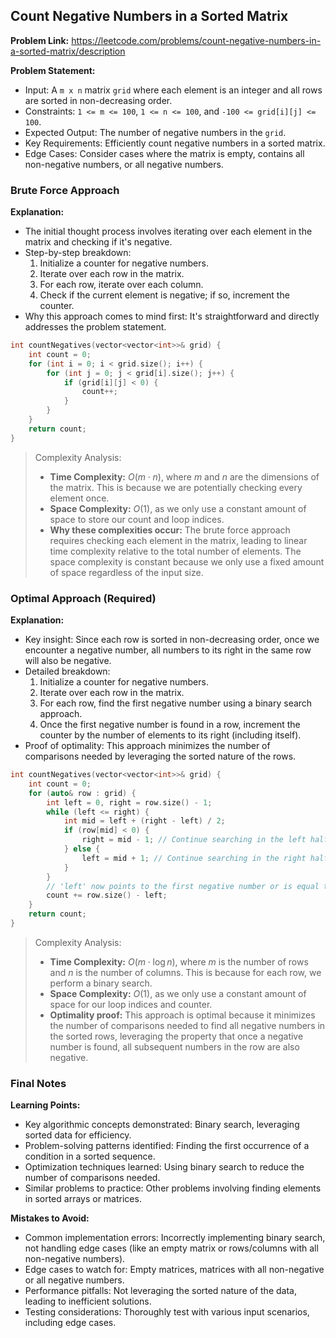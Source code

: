 ## Count Negative Numbers in a Sorted Matrix

**Problem Link:** https://leetcode.com/problems/count-negative-numbers-in-a-sorted-matrix/description

**Problem Statement:**
- Input: A `m x n` matrix `grid` where each element is an integer and all rows are sorted in non-decreasing order.
- Constraints: `1 <= m <= 100`, `1 <= n <= 100`, and `-100 <= grid[i][j] <= 100`.
- Expected Output: The number of negative numbers in the `grid`.
- Key Requirements: Efficiently count negative numbers in a sorted matrix.
- Edge Cases: Consider cases where the matrix is empty, contains all non-negative numbers, or all negative numbers.

### Brute Force Approach

**Explanation:**
- The initial thought process involves iterating over each element in the matrix and checking if it's negative.
- Step-by-step breakdown:
  1. Initialize a counter for negative numbers.
  2. Iterate over each row in the matrix.
  3. For each row, iterate over each column.
  4. Check if the current element is negative; if so, increment the counter.
- Why this approach comes to mind first: It's straightforward and directly addresses the problem statement.

```cpp
int countNegatives(vector<vector<int>>& grid) {
    int count = 0;
    for (int i = 0; i < grid.size(); i++) {
        for (int j = 0; j < grid[i].size(); j++) {
            if (grid[i][j] < 0) {
                count++;
            }
        }
    }
    return count;
}
```

> Complexity Analysis:
> - **Time Complexity:** $O(m \cdot n)$, where $m$ and $n$ are the dimensions of the matrix. This is because we are potentially checking every element once.
> - **Space Complexity:** $O(1)$, as we only use a constant amount of space to store our count and loop indices.
> - **Why these complexities occur:** The brute force approach requires checking each element in the matrix, leading to linear time complexity relative to the total number of elements. The space complexity is constant because we only use a fixed amount of space regardless of the input size.

### Optimal Approach (Required)

**Explanation:**
- Key insight: Since each row is sorted in non-decreasing order, once we encounter a negative number, all numbers to its right in the same row will also be negative.
- Detailed breakdown:
  1. Initialize a counter for negative numbers.
  2. Iterate over each row in the matrix.
  3. For each row, find the first negative number using a binary search approach.
  4. Once the first negative number is found in a row, increment the counter by the number of elements to its right (including itself).
- Proof of optimality: This approach minimizes the number of comparisons needed by leveraging the sorted nature of the rows.

```cpp
int countNegatives(vector<vector<int>>& grid) {
    int count = 0;
    for (auto& row : grid) {
        int left = 0, right = row.size() - 1;
        while (left <= right) {
            int mid = left + (right - left) / 2;
            if (row[mid] < 0) {
                right = mid - 1; // Continue searching in the left half
            } else {
                left = mid + 1; // Continue searching in the right half
            }
        }
        // 'left' now points to the first negative number or is equal to row.size() if no negatives are found
        count += row.size() - left;
    }
    return count;
}
```

> Complexity Analysis:
> - **Time Complexity:** $O(m \cdot \log n)$, where $m$ is the number of rows and $n$ is the number of columns. This is because for each row, we perform a binary search.
> - **Space Complexity:** $O(1)$, as we only use a constant amount of space for our loop indices and counter.
> - **Optimality proof:** This approach is optimal because it minimizes the number of comparisons needed to find all negative numbers in the sorted rows, leveraging the property that once a negative number is found, all subsequent numbers in the row are also negative.

### Final Notes

**Learning Points:**
- Key algorithmic concepts demonstrated: Binary search, leveraging sorted data for efficiency.
- Problem-solving patterns identified: Finding the first occurrence of a condition in a sorted sequence.
- Optimization techniques learned: Using binary search to reduce the number of comparisons needed.
- Similar problems to practice: Other problems involving finding elements in sorted arrays or matrices.

**Mistakes to Avoid:**
- Common implementation errors: Incorrectly implementing binary search, not handling edge cases (like an empty matrix or rows/columns with all non-negative numbers).
- Edge cases to watch for: Empty matrices, matrices with all non-negative or all negative numbers.
- Performance pitfalls: Not leveraging the sorted nature of the data, leading to inefficient solutions.
- Testing considerations: Thoroughly test with various input scenarios, including edge cases.